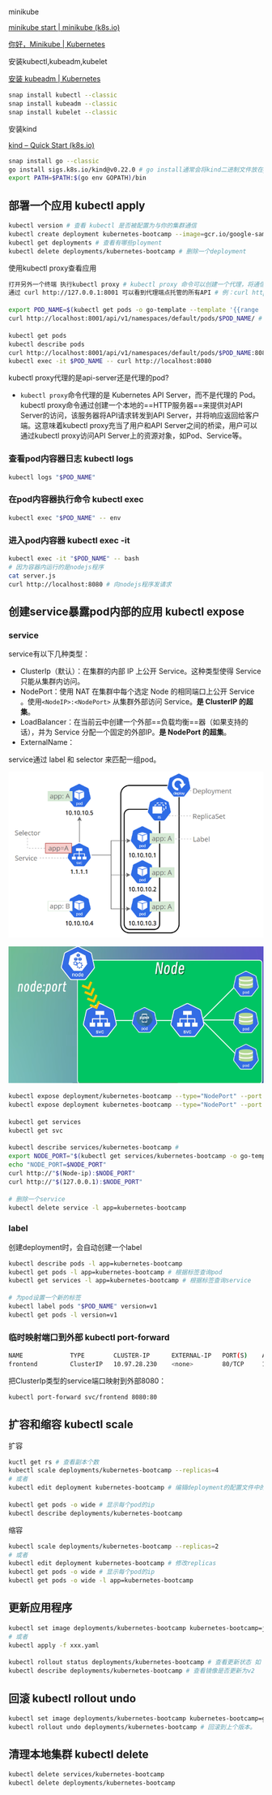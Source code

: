 minikube

[minikube start | minikube (k8s.io)](https://minikube.sigs.k8s.io/docs/start/)

[你好，Minikube | Kubernetes](https://kubernetes.io/zh-cn/docs/tutorials/hello-minikube/)



安装kubectl,kubeadm,kubelet

[安装 kubeadm | Kubernetes](https://kubernetes.io/zh-cn/docs/setup/production-environment/tools/kubeadm/install-kubeadm/)

```bash
snap install kubectl --classic
snap install kubeadm --classic
snap install kubelet --classic 	 
```

安装kind

[kind – Quick Start (k8s.io)](https://kind.sigs.k8s.io/docs/user/quick-start/#installing-with-go-install)

```bash
snap install go --classic
go install sigs.k8s.io/kind@v0.22.0 # go install通常会将kind二进制文件放在go env GOPATH下的bin目录中
export PATH=$PATH:$(go env GOPATH)/bin
```





## 部署一个应用 kubectl apply

```bash
kubectl version # 查看 kubectl 是否被配置为与你的集群通信
kubectl create deployment kubernetes-bootcamp --image=gcr.io/google-samples/kubernetes-bootcamp:v1 # 创建一个deployment
kubectl get deployments # 查看有哪些ployment
kubectl delete deployments/kubernetes-bootcamp # 删除一个deployment
```

使用kubectl proxy查看应用

```bash
打开另外一个终端 执行kubectl proxy # kubectl proxy 命令可以创建一个代理，将通信转发到集群范围的私有网络。 
通过 curl http://127.0.0.1:8001 可以看到代理端点托管的所有API # 例：curl http://127.0.0.1:8001/version

export POD_NAME=$(kubectl get pods -o go-template --template '{{range .items}}{{.metadata.name}}{{"\n"}}{{end}}') # 设置POD_NAME环境变量
curl http://localhost:8001/api/v1/namespaces/default/pods/$POD_NAME/ # 或者使用 kubectl get pod 获取pod名

kubectl get pods
kubectl describe pods
curl http://localhost:8001/api/v1/namespaces/default/pods/$POD_NAME:8080/proxy/ # 向容器内服务发送请求
kubectl exec -it $POD_NAME -- curl http://localhost:8080
```

kubectl proxy代理的是api-server还是代理的pod?

- `kubectl proxy`命令代理的是 Kubernetes API Server，而不是代理的 Pod。kubectl proxy命令通过创建一个本地的==HTTP服务器==来提供对API Server的访问，该服务器将API请求转发到API Server，并将响应返回给客户端。这意味着kubectl proxy充当了用户和API Server之间的桥梁，用户可以通过kubectl proxy访问API Server上的资源对象，如Pod、Service等。

### 查看pod内容器日志 kubectl logs

```bash
kubectl logs "$POD_NAME"
```

### 在pod内容器执行命令 kubectl exec 

```bash
kubectl exec "$POD_NAME" -- env
```

### 进入pod内容器 kubectl exec -it

```bash
kubectl exec -it "$POD_NAME" -- bash
# 因为容器内运行的是nodejs程序
cat server.js
curl http://localhost:8080 # 向nodejs程序发请求
```



## 创建service暴露pod内部的应用 kubectl expose

### service

service有以下几种类型：

- ClusterIp（默认）：在集群的内部 IP 上公开 Service。这种类型使得 Service 只能从集群内访问。
- NodePort：使用 NAT 在集群中每个选定 Node 的相同端口上公开 Service 。使用`<NodeIP>:<NodePort>` 从集群外部访问 Service。**是 ClusterIP 的超集**。
- LoadBalancer：在当前云中创建一个外部==负载均衡==器（如果支持的话），并为 Service 分配一个固定的外部IP。**是 NodePort 的超集**。
- ExternalName：

service通过 label 和 selector 来匹配一组pod。

![image-20240401110906584](image/image-20240401110906584.png)

![image-20240401111416205](image/image-20240401111416205.png)



```bash
kubectl expose deployment/kubernetes-bootcamp --type="NodePort" --port 8080 # 8080是容器内应用程序的端口号，执行完这条命令会分配一个新的端口号来映射8080
kubectl expose deployment kubernetes-bootcamp --type="NodePort" --port 8080

kubectl get services
kubectl get svc

kubectl describe services/kubernetes-bootcamp # 
export NODE_PORT="$(kubectl get services/kubernetes-bootcamp -o go-template='{{(index .spec.ports 0).nodePort}}')"
echo "NODE_PORT=$NODE_PORT"
curl http://"$(Node-ip):$NODE_PORT" 
curl http://"$(127.0.0.1):$NODE_PORT" 

# 删除一个service
kubectl delete service -l app=kubernetes-bootcamp
```

### label

创建deployment时，会自动创建一个label

```bash
kubectl describe pods -l app=kubernetes-bootcamp
kubectl get pods -l app=kubernetes-bootcamp # 根据标签查询pod
kubectl get services -l app=kubernetes-bootcamp # 根据标签查询service

# 为pod设置一个新的标签
kubectl label pods "$POD_NAME" version=v1
kubectl get pods -l version=v1
```



### 临时映射端口到外部  kubectl port-forward

```bash
NAME             TYPE        CLUSTER-IP      EXTERNAL-IP   PORT(S)    AGE
frontend         ClusterIP   10.97.28.230    <none>        80/TCP     19s
```

把ClusterIp类型的service端口映射到外部8080：

```bash
kubectl port-forward svc/frontend 8080:80
```







## 扩容和缩容 kubectl scale

扩容

```bash
kuctl get rs # 查看副本个数
kubectl scale deployments/kubernetes-bootcamp --replicas=4
# 或者
kubectl edit deployment kubernetes-bootcamp # 编辑deployment的配置文件中的replicas字段

kubectl get pods -o wide # 显示每个pod的ip
kubectl describe deployments/kubernetes-bootcamp
```

缩容

```bash
kubectl scale deployments/kubernetes-bootcamp --replicas=2 
# 或者
kubectl edit deployment kubernetes-bootcamp # 修改replicas
kubectl get pods -o wide # 显示每个pod的ip
kubectl get pods -o wide -l app=kubernetes-bootcamp
```



## 更新应用程序

```bash
kubectl set image deployments/kubernetes-bootcamp kubernetes-bootcamp=jocatalin/kubernetes-bootcamp:v2
# 或者
kubectl apply -f xxx.yaml

kubectl rollout status deployments/kubernetes-bootcamp # 查看更新状态 如：deployment "kubernetes-bootcamp" successfully rolled out
kubectl describe deployments/kubernetes-bootcamp # 查看镜像是否更新为v2
```



## 回滚 kubectl rollout undo

```bash
kubectl set image deployments/kubernetes-bootcamp kubernetes-bootcamp=gcr.io/google-samples/kubernetes-bootcamp:v10 # v10镜像是没有的， 所以pod的状态是ImagePullBackOff，需要回滚。
kubectl rollout undo deployments/kubernetes-bootcamp # 回滚到上个版本。
```



## 清理本地集群 kubectl delete

```bash
kubectl delete services/kubernetes-bootcamp
kubectl delete deployments/kubernetes-bootcamp
```













